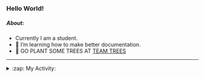 ### Hello World!

##### About:
- Currently I am a student.
- 🌱 I’m learning how to make better documentation.
- 🌱 GO PLANT SOME TREES AT [TEAM TREES](https://teamtrees.org/)

---
<details>
  <summary>:zap: My Activity:</summary>
  
<!--START_SECTION:waka-->
![Code Time](http://img.shields.io/badge/Code%20Time-1%2C243%20hrs%2016%20mins-blue)

**I'm a Night 🦉** 

```text
🌞 Morning                2056 commits        ███░░░░░░░░░░░░░░░░░░░░░░   10.28 % 
🌆 Daytime                6713 commits        ████████░░░░░░░░░░░░░░░░░   33.57 % 
🌃 Evening                5764 commits        ███████░░░░░░░░░░░░░░░░░░   28.82 % 
🌙 Night                  5466 commits        ███████░░░░░░░░░░░░░░░░░░   27.33 % 
```
📅 **I'm Most Productive on Wednesday** 

```text
Monday                   2755 commits        ███░░░░░░░░░░░░░░░░░░░░░░   13.78 % 
Tuesday                  2752 commits        ███░░░░░░░░░░░░░░░░░░░░░░   13.76 % 
Wednesday                4721 commits        ██████░░░░░░░░░░░░░░░░░░░   23.61 % 
Thursday                 2649 commits        ███░░░░░░░░░░░░░░░░░░░░░░   13.25 % 
Friday                   2129 commits        ███░░░░░░░░░░░░░░░░░░░░░░   10.65 % 
Saturday                 1708 commits        ██░░░░░░░░░░░░░░░░░░░░░░░   08.54 % 
Sunday                   3285 commits        ████░░░░░░░░░░░░░░░░░░░░░   16.43 % 
```


📊 **This Week I Spent My Time On** 

```text
🔥 Editors: 
Android Studio           4 hrs 27 mins       █████████████░░░░░░░░░░░░   52.28 % 
VS Code                  2 hrs 4 mins        ██████░░░░░░░░░░░░░░░░░░░   24.36 % 
IntelliJ                 1 hr 59 mins        ██████░░░░░░░░░░░░░░░░░░░   23.37 % 

🐱‍💻 Projects: 
java-springboot-projects 1 hr 59 mins        ██████░░░░░░░░░░░░░░░░░░░   23.37 % 
swag-store               1 hr 43 mins        █████░░░░░░░░░░░░░░░░░░░░   20.29 % 
github-readme-youtube-car1 hr 27 mins        ████░░░░░░░░░░░░░░░░░░░░░   17.18 % 
CSE224-Fundamentals-of-An1 hr 4 mins         ███░░░░░░░░░░░░░░░░░░░░░░   12.70 % 
test                     49 mins             ██░░░░░░░░░░░░░░░░░░░░░░░   09.74 % 
```


 Last Updated on 24/10/2023 05:12:01 UTC
<!--END_SECTION:waka-->
</details>
